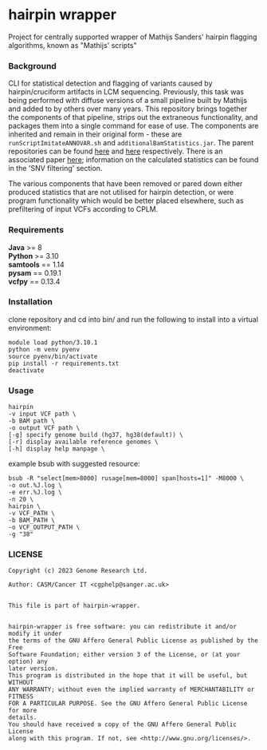 # hairpin wrapper

Project for centrally supported wrapper of Mathijs Sanders' hairpin flagging algorithms, known as "Mathijs' scripts"

### Background

CLI for statistical detection and flagging of variants caused by hairpin/cruciform artifacts in LCM sequencing. Previously, this task was being performed with diffuse versions of a small pipeline built by Mathijs and added to by others over many years. This repository brings together the components of that pipeline, strips out the extraneous functionality, and packages them into a single command for ease of use. The components are inherited and remain in their original form - these are `runScriptImitateANNOVAR.sh` and `additionalBamStatistics.jar`. The parent repositories can be found [here](https://github.com/MathijsSanders/SangerLCMFiltering) and [here](https://github.com/MathijsSanders/AdditionalBAMStatistics) respectively. There is an associated paper [here](https://www.nature.com/articles/s41596-020-00437-6#Sec31); information on the calculated statistics can be found in the 'SNV filtering' section.

The various components that have been removed or pared down either produced statistics that are not utilised for hairpin detection, or were program functionality which would be better placed elsewhere, such as prefiltering of input VCFs according to CPLM.

### Requirements

**Java** >= 8  
**Python** >= 3.10  
**samtools** == 1.14  
**pysam** == 0.19.1  
**vcfpy** == 0.13.4  

### Installation

clone repository and cd into bin/ and run the following to install into a virtual environment:
```
module load python/3.10.1
python -m venv pyenv
source pyenv/bin/activate
pip install -r requirements.txt
deactivate
```

### Usage

```
hairpin 
-v input VCF path \
-b BAM path \
-o output VCF path \
[-g] specify genome build (hg37, hg38(default)) \
[-r] display available reference genomes \
[-h] display help manpage \
```

example bsub with suggested resource:
```
bsub -R "select[mem>8000] rusage[mem=8000] span[hosts=1]" -M8000 \
-o out.%J.log \
-e err.%J.log \
-n 20 \
hairpin \
-v VCF_PATH \
-b BAM_PATH \
-o VCF_OUTPUT_PATH \
-g "38"
```

### LICENSE

```
Copyright (c) 2023 Genome Research Ltd.

Author: CASM/Cancer IT <cgphelp@sanger.ac.uk>


This file is part of hairpin-wrapper.


hairpin-wrapper is free software: you can redistribute it and/or modify it under
the terms of the GNU Affero General Public License as published by the Free
Software Foundation; either version 3 of the License, or (at your option) any
later version.
This program is distributed in the hope that it will be useful, but WITHOUT
ANY WARRANTY; without even the implied warranty of MERCHANTABILITY or FITNESS
FOR A PARTICULAR PURPOSE. See the GNU Affero General Public License for more
details.
You should have received a copy of the GNU Affero General Public License
along with this program. If not, see <http://www.gnu.org/licenses/>.
```

